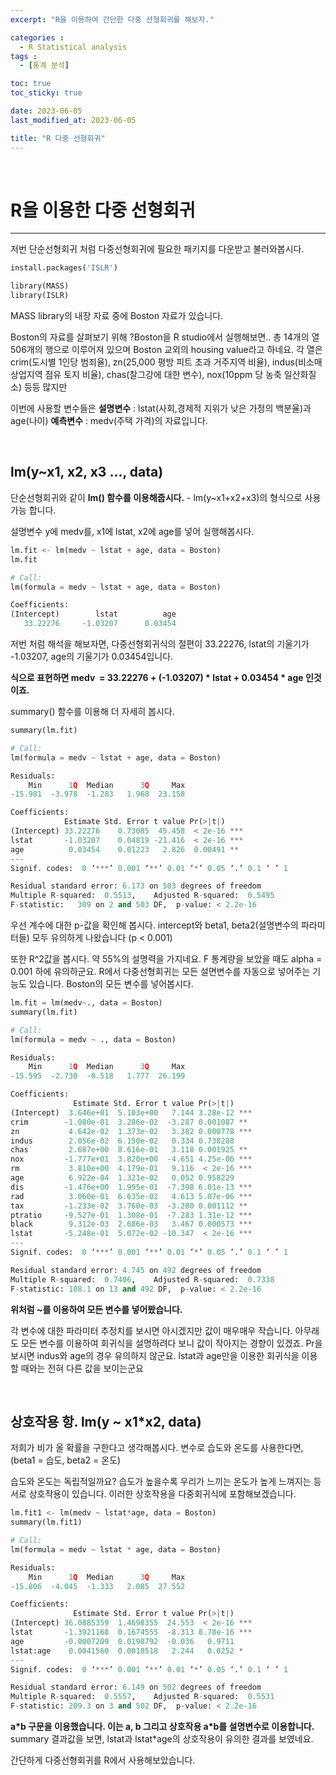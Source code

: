 ```yaml
---
excerpt: "R을 이용하여 간단한 다중 선형회귀를 해보자."

categories :
  - R Statistical analysis
tags :
  - [통계 분석]

toc: true
toc_sticky: true

date: 2023-06-05
last_modified_at: 2023-06-05

title: "R 다중 선형회귀"
---
```


<br>

# R을 이용한 다중 선형회귀
---

저번 단순선형회귀 처럼
다중선형회귀에 필요한 패키지를 다운받고 불러와봅시다.

```python
install.packages('ISLR')

library(MASS)
library(ISLR)
```

MASS library의 내장 자료 중에 Boston 자료가 있습니다.

Boston의 자료를 살펴보기 위해 ?Boston을 R studio에서 실행해보면..
총 14개의 열 506개의 행으로 이루어져 있으며 Boston 교외의 housing value라고 하네요.
각 열은 crim(도시별 1인당 범죄율), zn(25,000 평방 피트 초과 거주지역 비율), indus(비소매상업지역 점유 토지 비율), chas(찰그강에 대한 변수), nox(10ppm 당 농축 일산화질소) 등등 많지만

이번에 사용할 변수들은
**설명변수** : lstat(사회,경제적 지위가 낮은 가정의 백분율)과 age(나이)
**예측변수** : medv(주택 가격)의 자료입니다.

<br>

## lm(y~x1, x2, x3 ..., data)

단순선형회귀와 같이 **lm() 함수를 이용해줍시다.**
\- lm(y~x1+x2+x3)의 형식으로 사용가능 합니다.

설명변수 y에 medv를, x1에 lstat, x2에 age를 넣어 실행해봅시다.

```python
lm.fit <- lm(medv ~ lstat + age, data = Boston)
lm.fit

# Call:
lm(formula = medv ~ lstat + age, data = Boston)

Coefficients:
(Intercept)        lstat          age  
   33.22276     -1.03207      0.03454
```

저번 처럼 해석을 해보자면, 다중선형회귀식의 절편이 33.22276, lstat의 기울기가 -1.03207, age의 기울기가 0.03454입니다.

**식으로 표현하면 medv  = 33.22276 + (-1.03207) \* lstat + 0.03454 \* age 인것이죠.**

summary() 함수를 이용해 더 자세히 봅시다.

```python
summary(lm.fit)

# Call:
lm(formula = medv ~ lstat + age, data = Boston)

Residuals:
    Min      1Q  Median      3Q     Max 
-15.981  -3.978  -1.283   1.968  23.158 

Coefficients:
            Estimate Std. Error t value Pr(>|t|)    
(Intercept) 33.22276    0.73085  45.458  < 2e-16 ***
lstat       -1.03207    0.04819 -21.416  < 2e-16 ***
age          0.03454    0.01223   2.826  0.00491 ** 
---
Signif. codes:  0 ‘***’ 0.001 ‘**’ 0.01 ‘*’ 0.05 ‘.’ 0.1 ‘ ’ 1

Residual standard error: 6.173 on 503 degrees of freedom
Multiple R-squared:  0.5513,	Adjusted R-squared:  0.5495 
F-statistic:   309 on 2 and 503 DF,  p-value: < 2.2e-16
```

우선 계수에 대한 p-값을 확인해 봅시다. intercept와 beta1, beta2(설명변수의 파라미터들) 모두
유의하게 나왔습니다 (p < 0.001)

또한 R^2값을 봅시다. 약 55%의 설명력을 가지네요. F 통계량을 보았을 때도 alpha = 0.001 하에 유의하군요.
R에서 다중선형회귀는 모든 설면변수를 자동으로 넣어주는 기능도 있습니다. Boston의 모든 변수를 넣어봅시다.

```python
lm.fit = lm(medv~., data = Boston)
summary(lm.fit)

# Call:
lm(formula = medv ~ ., data = Boston)

Residuals:
    Min      1Q  Median      3Q     Max 
-15.595  -2.730  -0.518   1.777  26.199 

Coefficients:
              Estimate Std. Error t value Pr(>|t|)    
(Intercept)  3.646e+01  5.103e+00   7.144 3.28e-12 ***
crim        -1.080e-01  3.286e-02  -3.287 0.001087 ** 
zn           4.642e-02  1.373e-02   3.382 0.000778 ***
indus        2.056e-02  6.150e-02   0.334 0.738288    
chas         2.687e+00  8.616e-01   3.118 0.001925 ** 
nox         -1.777e+01  3.820e+00  -4.651 4.25e-06 ***
rm           3.810e+00  4.179e-01   9.116  < 2e-16 ***
age          6.922e-04  1.321e-02   0.052 0.958229    
dis         -1.476e+00  1.995e-01  -7.398 6.01e-13 ***
rad          3.060e-01  6.635e-02   4.613 5.07e-06 ***
tax         -1.233e-02  3.760e-03  -3.280 0.001112 ** 
ptratio     -9.527e-01  1.308e-01  -7.283 1.31e-12 ***
black        9.312e-03  2.686e-03   3.467 0.000573 ***
lstat       -5.248e-01  5.072e-02 -10.347  < 2e-16 ***
---
Signif. codes:  0 ‘***’ 0.001 ‘**’ 0.01 ‘*’ 0.05 ‘.’ 0.1 ‘ ’ 1

Residual standard error: 4.745 on 492 degrees of freedom
Multiple R-squared:  0.7406,	Adjusted R-squared:  0.7338 
F-statistic: 108.1 on 13 and 492 DF,  p-value: < 2.2e-16
```

**위처럼 ~를 이용하여 모든 변수를 넣어봤습니다.**

각 변수에 대한 파라미터 추정치를 보시면 아시겠지만 값이 매우매우 작습니다. 아무래도 모든 변수를 이용하여 회귀식을 설명하려다 보니 값이 작아지는 경향이 있겠죠. Pr을 보시면 indus와 age의 경우 유의하지 않군요. lstat과 age만을 이용한 회귀식을 이용할 때와는 전혀 다른 값을 보이는군요 

<br>

## 상호작용 항. lm(y ~ x1\*x2, data)

저희가 비가 올 확률을 구한다고 생각해봅시다. 변수로 습도와 온도를 사용한다면, (beta1 = 습도, beta2 = 온도)

습도와 온도는 독립적일까요? 습도가 높을수록 우리가 느끼는 온도가 높게 느껴지는 등 서로 상호작용이 있습니다.
이러한 상호작용을 다중회귀식에 포함해보겠습니다.

```python
lm.fit1 <- lm(medv ~ lstat*age, data = Boston)
summary(lm.fit1)

# Call:
lm(formula = medv ~ lstat * age, data = Boston)

Residuals:
    Min      1Q  Median      3Q     Max 
-15.806  -4.045  -1.333   2.085  27.552 

Coefficients:
              Estimate Std. Error t value Pr(>|t|)    
(Intercept) 36.0885359  1.4698355  24.553  < 2e-16 ***
lstat       -1.3921168  0.1674555  -8.313 8.78e-16 ***
age         -0.0007209  0.0198792  -0.036   0.9711    
lstat:age    0.0041560  0.0018518   2.244   0.0252 *  
---
Signif. codes:  0 ‘***’ 0.001 ‘**’ 0.01 ‘*’ 0.05 ‘.’ 0.1 ‘ ’ 1

Residual standard error: 6.149 on 502 degrees of freedom
Multiple R-squared:  0.5557,	Adjusted R-squared:  0.5531 
F-statistic: 209.3 on 3 and 502 DF,  p-value: < 2.2e-16
```

**a\*b 구문을 이용했습니다. 이는 a, b 그리고 상호작용 a\*b를 설명변수로 이용합니다.**
summary 결과값을 보면, lstat과 lstat\*age의 상호작용이 유의한 결과를 보였네요.

간단하게 다중선형회귀를 R에서 사용해보았습니다.
